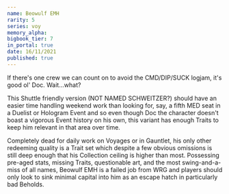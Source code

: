 ```yaml
---
name: Beowulf EMH
rarity: 5
series: voy
memory_alpha:
bigbook_tier: 7
in_portal: true
date: 16/11/2021
published: true
---
```


If there's one crew we can count on to avoid the CMD/DIP/SUCK logjam, it's good ol' Doc. Wait...what?

This Shuttle friendly version (NOT NAMED SCHWEITZER?) should have an easier time handling weekend work than looking for, say, a fifth MED seat in a Duelist or Hologram Event and so even though Doc the character doesn't boast a vigorous Event history on his own, this variant has enough Traits to keep him relevant in that area over time.

Completely dead for daily work on Voyages or in Gauntlet, his only other redeeming quality is a Trait set which despite a few obvious omissions is still deep enough that his Collection ceiling is higher than most. Possessing pre-aged stats, missing Traits, questionable art, and the most swing-and-a-miss of all names, Beowulf EMH is a failed job from WRG and players should only look to sink minimal capital into him as an escape hatch in particularly bad Beholds.
